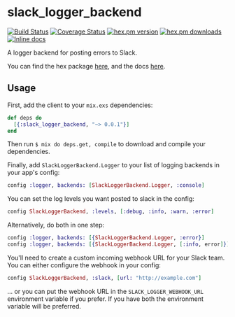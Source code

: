 slack_logger_backend
====================
[![Build Status](https://secure.travis-ci.org/craigp/slack_logger_backend.png?branch=master "Build Status")](http://travis-ci.org/craigp/slack_logger_backend)
[![Coverage Status](https://coveralls.io/repos/craigp/slack_logger_backend/badge.svg?branch=master&service=github)](https://coveralls.io/github/craigp/slack_logger_backend?branch=master)
[![hex.pm version](https://img.shields.io/hexpm/v/slack_logger_backend.svg)](https://hex.pm/packages/slack_logger_backend)
[![hex.pm downloads](https://img.shields.io/hexpm/dt/slack_logger_backend.svg)](https://hex.pm/packages/slack_logger_backend)
[![Inline docs](http://inch-ci.org/github/craigp/slack_logger_backend.svg?branch=master&style=flat)](http://inch-ci.org/github/craigp/slack_logger_backend)

A logger backend for posting errors to Slack.

You can find the hex package [here](https://hex.pm/packages/slack_logger_backend), and the docs [here](http://hexdocs.pm/slack_logger_backend).

## Usage

First, add the client to your `mix.exs` dependencies:

```elixir
def deps do
  [{:slack_logger_backend, "~> 0.0.1"}]
end
```

Then run `$ mix do deps.get, compile` to download and compile your dependencies.

Finally, add `SlackLoggerBackend.Logger` to your list of logging backends in your app's config:

```elixir
config :logger, backends: [SlackLoggerBackend.Logger, :console]
```

You can set the log levels you want posted to slack in the config:

```elixir
config SlackLoggerBackend, :levels, [:debug, :info, :warn, :error]
```

Alternatively, do both in one step:

```elixir
config :logger, backends: [{SlackLoggerBackend.Logger, :error}]
config :logger, backends: [{SlackLoggerBackend.Logger, [:info, error]}]
```

You'll need to create a custom incoming webhook URL for your Slack team. You can either configure the webhook
in your config:

```elixir
config SlackLoggerBackend, :slack, [url: "http://example.com"]
```

... or you can put the webhook URL in the `SLACK_LOGGER_WEBHOOK_URL` environment variable if you prefer. If
you have both the environment variable will be preferred.

